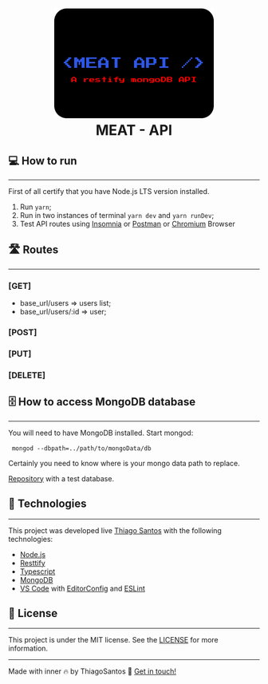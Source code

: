 <h1 align="center">
    <img alt="MEAT API" src="./assets/imgs/Logo.png" />
    <br>
    MEAT - API
</h1>

## 💻 How to run

---

First of all certify that you have Node.js LTS version installed.

1. Run `yarn`;
2. Run in two instances of terminal `yarn dev` and `yarn runDev`;
3. Test API routes using [Insomnia][insomnia] or [Postman][postman] or [Chromium][chromium] Browser

## 🛣 Routes

---

### [GET]

-   base_url/users => users list;
-   base_url/users/:id => user;

### [POST]

### [PUT]

### [DELETE]

## 🗄️ How to access MongoDB database

---

You will need to have MongoDB installed. Start mongod:

```
 mongod --dbpath=../path/to/mongoData/db
```

Certainly you need to know where is your mongo data path to replace.

[Repository](#) with a test database.

## 🚀 Technologies

---

This project was developed live [Thiago Santos][linkedin] with the following technologies:

-   [Node.js](https://nodejs.org/en/)
-   [Resttify](http://restify.com/)
-   [Typescript][ts]
-   [MongoDB](https://www.mongodb.com/)
-   [VS Code][vscode] with [EditorConfig][vceditconfig] and [ESLint][vceslint]

## 📝 License

---

This project is under the MIT license. See the [LICENSE][mit license] for more information.

---

Made with inner 🔥 by ThiagoSantos :wave: [Get in touch!][linkedin]

[ts]: https://www.typescriptlang.org
[vscode]: https://code.visualstudio.com/
[yarn]: https://yarnpkg.com/
[vceditconfig]: https://marketplace.visualstudio.com/items?itemName=EditorConfig.EditorConfig
[vceslint]: https://marketplace.visualstudio.com/items?itemName=dbaeumer.vscode-eslint
[linkedin]: https://www.linkedin.com/in/thiago-henrique-santos-256b948a/
[mit license]: https://mit-license.org/
[insomnia]: https://insomnia.rest/
[postman]: https://www.postman.com/
[chromium]: https://download-chromium.appspot.com/
